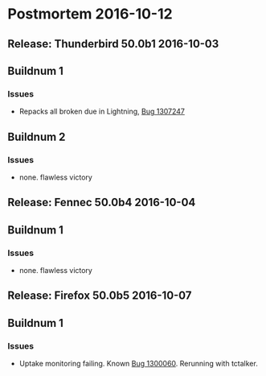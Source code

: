 # Postmortem 2016-10-12

## Release: Thunderbird 50.0b1 2016-10-03

## Buildnum 1
### Issues
- Repacks all broken due in Lightning, [Bug 1307247](https://bugzil.la/1307247)

## Buildnum 2
### Issues
- none. flawless victory


## Release: Fennec 50.0b4 2016-10-04

## Buildnum 1
### Issues
- none. flawless victory


## Release: Firefox 50.0b5 2016-10-07

## Buildnum 1
### Issues
- Uptake monitoring failing. Known [Bug 1300060](https://bugzil.la/1300060). Rerunning with tctalker.



